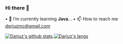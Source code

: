 ### Hi there 👋

• 🌱 I’m currently learning **Java**...
• 📫 How to reach me dqriuzmc@gmail.com

  
<a href="https://github.com/dqriuz">
  <img align="center" src="https://github-readme-stats.anuraghazra1.vercel.app/api?username=dqriuz&show_icons=true&include_all_commits=false&theme=radical&count_private=true" alt="Dariuz's github stats" />
</a>

<a href="https://github.com/dqriuz">
  <img align="center" src="https://github-readme-stats.vercel.app/api/top-langs/?username=Dqriuz&layout=compact&theme=radical" alt="Dariuz's langs" />
</a>

